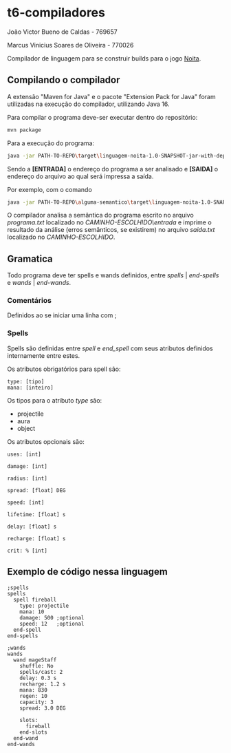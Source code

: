 # t6-compiladores

João Victor Bueno de Caldas - 769657

Marcus Vinicius Soares de Oliveira - 770026

Compilador de linguagem para se construir builds para o jogo [Noita](https://noitagame.com/).

## Compilando o compilador

A extensão "Maven for Java" e o pacote "Extension Pack for Java" foram utilizadas na execução do compilador, utilizando Java 16.

Para compilar o programa deve-ser executar dentro do repositório:

```bash
mvn package
```

Para a execução do programa:

```bash
java -jar PATH-TO-REPO\target\linguagem-noita-1.0-SNAPSHOT-jar-with-dependencies.jar [ENTRADA] [SAIDA]
```

Sendo a **[ENTRADA]** o endereço do programa a ser analisado e **[SAIDA]** o endereço do arquivo ao qual será impressa a saída.

Por exemplo, com o comando

```bash
java -jar PATH-TO-REPO\alguma-semantico\target\linguagem-noita-1.0-SNAPSHOT-jar-with-dependencies.jar CAMINHO-ESCOLHIDO\entrada\programa.txt CAMINHO-ESCOLHIDO\saida.txt
```

O compilador analisa a semântica do programa escrito no arquivo *programa.txt* localizado no *CAMINHO-ESCOLHIDO\entrada* e imprime o resultado da análise (erros semânticos, se existirem) no arquivo *saida.txt* localizado no *CAMINHO-ESCOLHIDO*.

## Gramatica

Todo programa deve ter spells e wands definidos, entre *spells* | *end-spells* e *wands* | *end-wands*.

### Comentários

Definidos ao se iniciar uma linha com ;

### Spells

Spells são definidas entre *spell* e *end_spell* com seus atributos definidos internamente entre estes.

Os atributos obrigatórios para spell são:

```noita
type: [tipo]
mana: [inteiro]
```

Os tipos para o atributo *type* são:

- projectile
- aura
- object

Os atributos opcionais são:

```noita
uses: [int]

damage: [int]

radius: [int]

spread: [float] DEG

speed: [int]

lifetime: [float] s

delay: [float] s

recharge: [float] s

crit: % [int]
```

## Exemplo de código nessa linguagem

```noita
;spells
spells
  spell fireball
    type: projectile
    mana: 10
    damage: 500 ;optional
    speed: 12   ;optional
  end-spell
end-spells

;wands
wands
  wand mageStaff
    shuffle: No
    spells/cast: 2
    delay: 0.3 s
    recharge: 1.2 s
    mana: 830
    regen: 10
    capacity: 3
    spread: 3.0 DEG
    
    slots:
      fireball
    end-slots
  end-wand
end-wands
```
